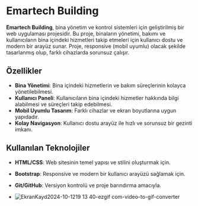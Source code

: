 

# Emartech Building

**Emartech Building**, bina yönetim ve kontrol sistemleri için geliştirilmiş bir web uygulaması projesidir. Bu proje, binaların yönetimi, bakımı ve kullanıcıların bina içindeki hizmetleri takip etmeleri için kullanıcı dostu ve modern bir arayüz sunar. Proje, responsive (mobil uyumlu) olacak şekilde tasarlanmış olup, farklı cihazlarda sorunsuz çalışır.

## Özellikler
- **Bina Yönetimi**: Bina içindeki hizmetlerin ve bakım süreçlerinin kolayca yönetilebilmesi.
- **Kullanıcı Paneli**: Kullanıcıların bina içindeki hizmetler hakkında bilgi alabilmesi ve süreçleri takip edebilmesi.
- **Mobil Uyumlu Tasarım**: Farklı cihazlar ve ekran boyutlarına uygun yapıdadır.
- **Kolay Navigasyon**: Kullanıcı dostu arayüz ile hızlı ve sorunsuz bir gezinti imkanı.

## Kullanılan Teknolojiler
- **HTML/CSS**: Web sitesinin temel yapısı ve stilini oluşturmak için.
- **Bootstrap**: Responsive ve modern bir kullanıcı arayüzü sağlamak için.
- **Git/GitHub**: Versiyon kontrolü ve proje barındırma amacıyla.

- ![EkranKayd2024-10-1219 13 40-ezgif com-video-to-gif-converter](https://github.com/user-attachments/assets/27849704-354f-4d6d-959a-ea1a0cbc77a1)
